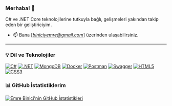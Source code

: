 ### Merhaba! 👋
 C# ve .NET Core teknolojilerine tutkuyla bağlı, gelişmeleri yakından takip eden bir geliştiriciyim.


* 📫 Bana [*biniciyemre@gmail.com*] üzerinden ulaşabilirsiniz. 


---

### 💡 Dil ve Teknolojiler
[![C#](https://img.shields.io/badge/C%23-239120?style=for-the-badge&logo=c-sharp&logoColor=white)](https://docs.microsoft.com/en-us/dotnet/csharp/)
[![.NET](https://img.shields.io/badge/.NET-512BD4?style=for-the-badge&logo=dotnet&logoColor=white)](https://dotnet.microsoft.com/)
[![MongoDB](https://img.shields.io/badge/MongoDB-47A248?style=for-the-badge&logo=mongodb&logoColor=white)](https://www.mongodb.com/)
[![Docker](https://img.shields.io/badge/Docker-2496ED?style=for-the-badge&logo=docker&logoColor=white)](https://www.docker.com/)
[![Postman](https://img.shields.io/badge/Postman-FF6C37?style=for-the-badge&logo=postman&logoColor=white)](https://www.postman.com/)
[![Swagger](https://img.shields.io/badge/Swagger-85EA2D?style=for-the-badge&logo=swagger&logoColor=black)](https://swagger.io/)
[![HTML5](https://img.shields.io/badge/HTML5-E34F26?style=for-the-badge&logo=html5&logoColor=white)](https://developer.mozilla.org/en-US/docs/Web/HTML)
[![CSS3](https://img.shields.io/badge/CSS3-1572B6?style=for-the-badge&logo=css3&logoColor=white)](https://developer.mozilla.org/en-US/docs/Web/CSS)


### 📊 GitHub İstatistiklerim

[![Emre Binici'nin GitHub İstatistikleri](https://github-readme-stats.vercel.app/api?username=yunusemrebinici&show_icons=true&theme=default&hide_border=true&count_private=true)](https://github.com/yunusemrebinici)


